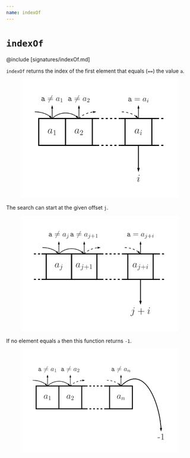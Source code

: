 ```yaml
---
name: indexOf
---
```


# `indexOf`

@include [signatures/indexOf.md]

`indexOf` returns the index of the first element that equals (`==`) the value `a`.

<figure class="diagram">
  <img src="images/indexOf.svg" alt="indexOf function">
  <!-- <figcaption class="diagram-desc"></figcaption> -->
</figure>

The search can start at the given offset `j`.

<figure class="diagram">
  <img src="images/indexOf.2.svg" alt="indexOf function">
  <!-- <figcaption class="diagram-desc"></figcaption> -->
</figure>

If no element equals `a` then this function returns `-1`.

<figure class="diagram">
  <img src="images/indexOf.3.svg" alt="indexOf function">
  <!-- <figcaption class="diagram-desc"></figcaption> -->
</figure>
